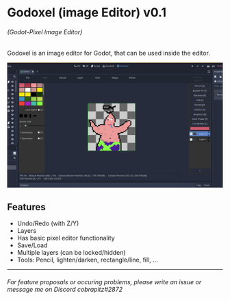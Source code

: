 # Godoxel (image Editor) v0.1
###### (Godot-Pixel Image Editor)


Godoxel is an image editor for Godot, that can be used inside the editor.


![Godoxel Screenshot Image](./addons/Godoxel/assets/godoxel_screenshot.png)

## Features

* Undo/Redo (with Z/Y)
* Layers
* Has basic pixel editor functionality
* Save/Load
* Multiple layers (can be locked/hidden)
* Tools: Pencil, lighten/darken, rectangle/line, fill, ...

---
###### For feature proposals or occuring problems, please write an issue or message me on Discord cobrapitz#2872
